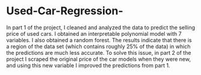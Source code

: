 # Used-Car-Regression-
In part 1 of the project, I cleaned and analyzed the data to predict the selling price of used cars. I obtained an interpretable polynomial model with 7 variables. I also obtained a random forest. The results indicate that there is a region of the data set (which contains roughly 25% of the data) in which the predictions are much less accurate. To solve this issue, in part 2 of the project I scraped the original price of the car models when they were new, and using this new variable I improved the predictions from part 1. 
